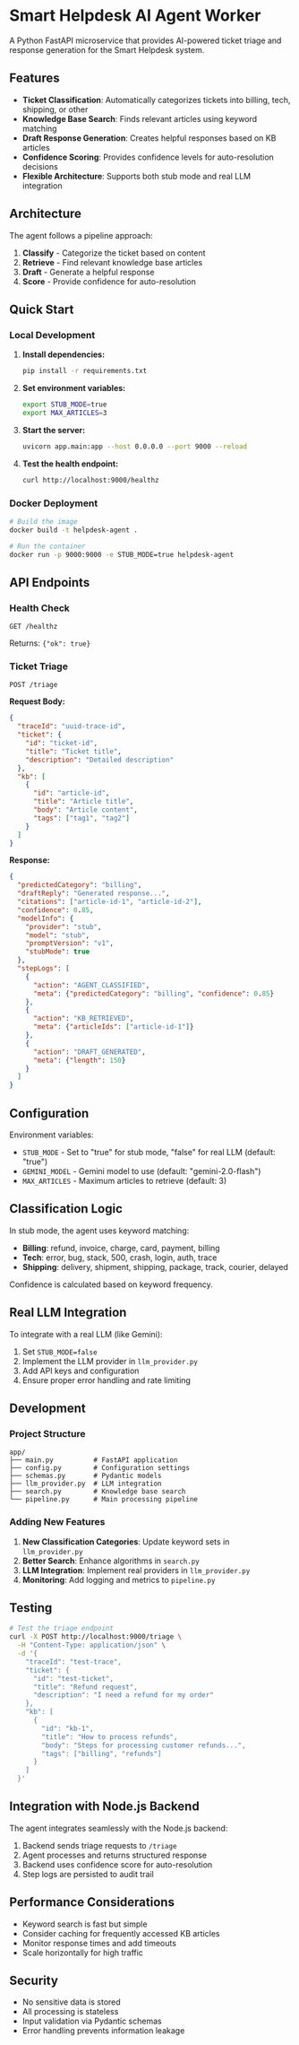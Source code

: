 # Smart Helpdesk AI Agent Worker

A Python FastAPI microservice that provides AI-powered ticket triage and response generation for the Smart Helpdesk system.

## Features

- **Ticket Classification**: Automatically categorizes tickets into billing, tech, shipping, or other
- **Knowledge Base Search**: Finds relevant articles using keyword matching
- **Draft Response Generation**: Creates helpful responses based on KB articles
- **Confidence Scoring**: Provides confidence levels for auto-resolution decisions
- **Flexible Architecture**: Supports both stub mode and real LLM integration

## Architecture

The agent follows a pipeline approach:

1. **Classify** - Categorize the ticket based on content
2. **Retrieve** - Find relevant knowledge base articles
3. **Draft** - Generate a helpful response
4. **Score** - Provide confidence for auto-resolution

## Quick Start

### Local Development

1. **Install dependencies:**
   ```bash
   pip install -r requirements.txt
   ```

2. **Set environment variables:**
   ```bash
   export STUB_MODE=true
   export MAX_ARTICLES=3
   ```

3. **Start the server:**
   ```bash
   uvicorn app.main:app --host 0.0.0.0 --port 9000 --reload
   ```

4. **Test the health endpoint:**
   ```bash
   curl http://localhost:9000/healthz
   ```

### Docker Deployment

```bash
# Build the image
docker build -t helpdesk-agent .

# Run the container
docker run -p 9000:9000 -e STUB_MODE=true helpdesk-agent
```

## API Endpoints

### Health Check
```
GET /healthz
```
Returns: `{"ok": true}`

### Ticket Triage
```
POST /triage
```

**Request Body:**
```json
{
  "traceId": "uuid-trace-id",
  "ticket": {
    "id": "ticket-id",
    "title": "Ticket title",
    "description": "Detailed description"
  },
  "kb": [
    {
      "id": "article-id",
      "title": "Article title",
      "body": "Article content",
      "tags": ["tag1", "tag2"]
    }
  ]
}
```

**Response:**
```json
{
  "predictedCategory": "billing",
  "draftReply": "Generated response...",
  "citations": ["article-id-1", "article-id-2"],
  "confidence": 0.85,
  "modelInfo": {
    "provider": "stub",
    "model": "stub",
    "promptVersion": "v1",
    "stubMode": true
  },
  "stepLogs": [
    {
      "action": "AGENT_CLASSIFIED",
      "meta": {"predictedCategory": "billing", "confidence": 0.85}
    },
    {
      "action": "KB_RETRIEVED",
      "meta": {"articleIds": ["article-id-1"]}
    },
    {
      "action": "DRAFT_GENERATED",
      "meta": {"length": 150}
    }
  ]
}
```

## Configuration

Environment variables:

- `STUB_MODE` - Set to "true" for stub mode, "false" for real LLM (default: "true")
- `GEMINI_MODEL` - Gemini model to use (default: "gemini-2.0-flash")
- `MAX_ARTICLES` - Maximum articles to retrieve (default: 3)

## Classification Logic

In stub mode, the agent uses keyword matching:

- **Billing**: refund, invoice, charge, card, payment, billing
- **Tech**: error, bug, stack, 500, crash, login, auth, trace
- **Shipping**: delivery, shipment, shipping, package, track, courier, delayed

Confidence is calculated based on keyword frequency.

## Real LLM Integration

To integrate with a real LLM (like Gemini):

1. Set `STUB_MODE=false`
2. Implement the LLM provider in `llm_provider.py`
3. Add API keys and configuration
4. Ensure proper error handling and rate limiting

## Development

### Project Structure
```
app/
├── main.py          # FastAPI application
├── config.py        # Configuration settings
├── schemas.py       # Pydantic models
├── llm_provider.py  # LLM integration
├── search.py        # Knowledge base search
└── pipeline.py      # Main processing pipeline
```

### Adding New Features

1. **New Classification Categories**: Update keyword sets in `llm_provider.py`
2. **Better Search**: Enhance algorithms in `search.py`
3. **LLM Integration**: Implement real providers in `llm_provider.py`
4. **Monitoring**: Add logging and metrics to `pipeline.py`

## Testing

```bash
# Test the triage endpoint
curl -X POST http://localhost:9000/triage \
  -H "Content-Type: application/json" \
  -d '{
    "traceId": "test-trace",
    "ticket": {
      "id": "test-ticket",
      "title": "Refund request",
      "description": "I need a refund for my order"
    },
    "kb": [
      {
        "id": "kb-1",
        "title": "How to process refunds",
        "body": "Steps for processing customer refunds...",
        "tags": ["billing", "refunds"]
      }
    ]
  }'
```

## Integration with Node.js Backend

The agent integrates seamlessly with the Node.js backend:

1. Backend sends triage requests to `/triage`
2. Agent processes and returns structured response
3. Backend uses confidence score for auto-resolution
4. Step logs are persisted to audit trail

## Performance Considerations

- Keyword search is fast but simple
- Consider caching for frequently accessed KB articles
- Monitor response times and add timeouts
- Scale horizontally for high traffic

## Security

- No sensitive data is stored
- All processing is stateless
- Input validation via Pydantic schemas
- Error handling prevents information leakage
